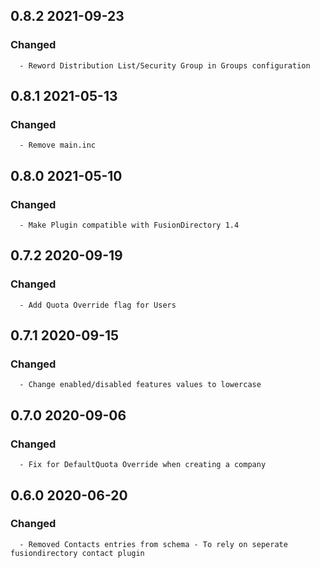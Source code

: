 ## 0.8.2 2021-09-23 <dave at tiredofit dot ca>

   ### Changed
      - Reword Distribution List/Security Group in Groups configuration


## 0.8.1 2021-05-13 <dave at tiredofit dot ca>

   ### Changed
      - Remove main.inc


## 0.8.0 2021-05-10 <dave at tiredofit dot ca>

   ### Changed
      - Make Plugin compatible with FusionDirectory 1.4


## 0.7.2 2020-09-19 <dave at tiredofit dot ca>

   ### Changed
      - Add Quota Override flag for Users


## 0.7.1 2020-09-15 <dave at tiredofit dot ca>

   ### Changed
      - Change enabled/disabled features values to lowercase


## 0.7.0 2020-09-06 <dave at tiredofit dot ca>

   ### Changed
      - Fix for DefaultQuota Override when creating a company


## 0.6.0 2020-06-20 <dave at tiredofit dot ca>

   ### Changed
      - Removed Contacts entries from schema - To rely on seperate fusiondirectory contact plugin



